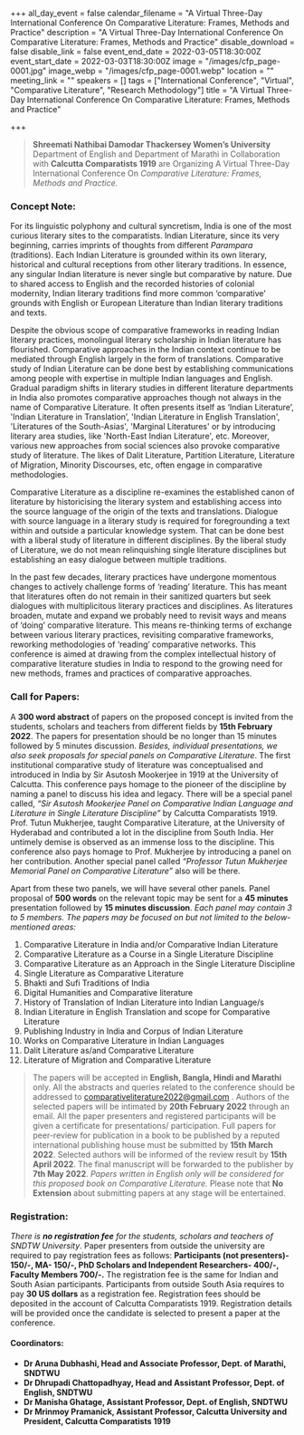 +++
all_day_event = false
calendar_filename = "A Virtual Three-Day International Conference On Comparative Literature: Frames, Methods and  Practice"
description = "A Virtual Three-Day International Conference On Comparative Literature: Frames, Methods and  Practice"
disable_download = false
disable_link = false
event_end_date = 2022-03-05T18:30:00Z
event_start_date = 2022-03-03T18:30:00Z
image = "/images/cfp_page-0001.jpg"
image_webp = "/images/cfp_page-0001.webp"
location = ""
meeting_link = ""
speakers = []
tags = ["International Conference", "Virtual", "Comparative Literature", "Research Methodology"]
title = "A Virtual Three-Day International Conference On Comparative Literature: Frames, Methods and  Practice"

+++
> **Shreemati Nathibai Damodar Thackersey Women’s University** Department of English and Department of Marathi in Collaboration with **Calcutta Comparatists 1919** are Organizing A Virtual Three-Day International Conference On _Comparative Literature: Frames, Methods and Practice._

### **Concept Note:**

For its linguistic polyphony and cultural syncretism, India is one of the most curious literary sites to the comparatists. Indian Literature, since its very beginning, carries imprints of thoughts from different _Parampara_ (traditions). Each Indian Literature is grounded within its own literary, historical and cultural receptions from other literary traditions. In essence, any singular Indian literature is never single but comparative by nature. Due to shared access to English and the recorded histories of colonial modernity, Indian literary traditions find more common ‘comparative’ grounds with English or European Literature than Indian literary traditions and texts.

Despite the obvious scope of comparative frameworks in reading Indian literary practices, monolingual literary scholarship in Indian literature has flourished. Comparative approaches in the Indian context continue to be mediated through English largely in the form of translations. Comparative study of Indian Literature can be done best by establishing communications among people with expertise in multiple Indian languages and English. Gradual paradigm shifts in literary studies in different literature departments in India also promotes comparative approaches though not always in the name of Comparative Literature. It often presents itself as ‘Indian Literature’, 'Indian Literature in Translation’, 'Indian Literature in English Translation', 'Literatures of the South-Asias', 'Marginal Literatures' or by introducing literary area studies, like 'North-East Indian Literature', etc. Moreover, various new approaches from social sciences also provoke comparative study of literature. The likes of Dalit Literature, Partition Literature, Literature of Migration, Minority Discourses, etc, often engage in comparative methodologies.

Comparative Literature as a discipline re-examines the established canon of literature by historicising the literary system and establishing access into the source language of the origin of the texts and translations. Dialogue with source language in a literary study is required for foregrounding a text within and outside a particular knowledge system. That can be done best with a liberal study of literature in different disciplines. By the liberal study of Literature, we do not mean relinquishing single literature disciplines but establishing an easy dialogue between multiple traditions.

In the past few decades, literary practices have undergone momentous changes to actively challenge forms of ‘reading’ literature. This has meant that literatures often do not remain in their sanitized quarters but seek dialogues with multiplicitous literary practices and disciplines. As literatures broaden, mutate and expand we probably need to revisit ways and means of ‘doing’ comparative literature. This means re-thinking terms of exchange between various literary practices, revisiting comparative frameworks, reworking methodologies of ‘reading’ comparative networks. This conference is aimed at drawing from the complex intellectual history of comparative literature studies in India to respond to the growing need for new methods, frames and practices of comparative approaches.

### **Call for Papers:**

A **300 word abstract** of papers on the proposed concept is invited from the students, scholars and teachers from different fields by **15th February 2022**. The papers for presentation should be no longer than 15 minutes followed by 5 minutes discussion. _Besides, individual presentations, we also seek proposals for special panels on Comparative Literature_. The first institutional comparative study of literature was conceptualised and introduced in India by Sir Asutosh Mookerjee in 1919 at the University of Calcutta. This conference pays homage to the pioneer of the discipline by naming a panel to discuss his idea and legacy. There will be a special panel called, _“Sir Asutosh Mookerjee Panel on Comparative Indian Language and Literature in Single Literature Discipline”_ by Calcutta Comparatists 1919. Prof. Tutun Mukherjee, taught Comparative Literature, at the University of Hyderabad and contributed a lot in the discipline from South India. Her untimely demise is observed as an immense loss to the discipline. This conference also pays homage to Prof. Mukherjee by introducing a panel on her contribution. Another special panel called _“Professor Tutun Mukherjee Memorial Panel on Comparative Literature”_ also will be there.

Apart from these two panels, we will have several other panels. Panel proposal of **500 words** on the relevant topic may be sent for a **45 minutes** presentation followed by **15 minutes discussion**. _Each panel may contain 3 to 5 members. The papers may be focused on but not limited to the below-mentioned areas:_

 1. Comparative Literature in India and/or Comparative Indian Literature
 2. Comparative Literature as a Course in a Single Literature Discipline
 3. Comparative Literature as an Approach in the Single Literature Discipline
 4. Single Literature as Comparative Literature
 5. Bhakti and Sufi Traditions of India
 6. Digital Humanities and Comparative literature
 7. History of Translation of Indian Literature into Indian Language/s
 8. Indian Literature in English Translation and scope for Comparative Literature
 9. Publishing Industry in India and Corpus of Indian Literature
10. Works on Comparative Literature in Indian Languages
11. Dalit Literature as/and Comparative Literature
12. Literature of Migration and Comparative Literature

> The papers will be accepted in **English, Bangla, Hindi and Marathi** only. All the abstracts and queries related to the conference should be addressed to comparativeliterature2022@gmail.com . Authors of the selected papers will be intimated by **20th February 2022** through an email. All the paper presenters and registered participants will be given a certificate for presentations/ participation. Full papers for peer-review for publication in a book to be published by a reputed international publishing house must be submitted by **15th March 2022**. Selected authors will be informed of the review result by **15th April 2022**. The final manuscript will be forwarded to the publisher by **7th May 2022**. _Papers written in English only will be considered for this proposed book on Comparative Literature._ Please note that **No Extension** about submitting papers at any stage will be entertained.

### **Registration:**

_There is **no registration fee** for the students, scholars and teachers of SNDTW University_. Paper presenters from outside the university are required to pay registration fees as follows: **Participants (not presenters)- 150/-, MA- 150/-, PhD Scholars and Independent Researchers- 400/-, Faculty Members 700/-.** The registration fee is the same for Indian and South Asian participants. Participants from outside South Asia requires to pay **30 US dollars** as a registration fee. Registration fees should be deposited in the account of Calcutta Comparatists 1919. Registration details will be provided once the candidate is selected to present a paper at the conference.

#### **Coordinators:**

* **Dr Aruna Dubhashi, Head and Associate Professor, Dept. of Marathi, SNDTWU**
* **Dr Dhrupadi Chattopadhyay, Head and Assistant Professor, Dept. of English, SNDTWU**
* **Dr Manisha Ghatage, Assistant Professor, Dept. of English, SNDTWU**
* **Dr Mrinmoy Pramanick, Assistant Professor, Calcutta University and President, Calcutta Comparatists 1919**